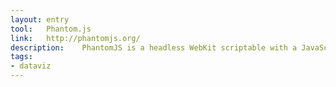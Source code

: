 ```yaml
---
layout: entry
tool:	Phantom.js
link:	http://phantomjs.org/
description:	PhantomJS is a headless WebKit scriptable with a JavaScript API. It has fast and native support for various web standards: DOM handling, CSS selector, JSON, Canvas, and SVG
tags:
- dataviz
---
```

